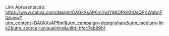 Link Apresentação: https://www.canva.com/design/DAGkXsAP6mI/wlY98OPkiKhUsQPKWgbnFQ/view?utm_content=DAGkXsAP6mI&utm_campaign=designshare&utm_medium=link2&utm_source=uniquelinks&utlId=hfcc7eb89b1

